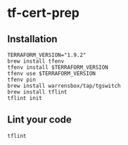 # tf-cert-prep

## Installation

```
TERRAFORM_VERSION="1.9.2"
brew install tfenv
tfenv install $TERRAFORM_VERSION
tfenv use $TERRAFORM_VERSION
tfenv pin
brew install warrensbox/tap/tgswitch
brew install tflint
tflint init
```

## Lint your code

```
tflint
```

